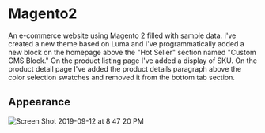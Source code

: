 # Magento2
An e-commerce website using Magento 2 filled with sample data. I've created a new theme based on Luma and I've programmatically added a new block on the homepage above the "Hot Seller" section named "Custom CMS Block." On the product listing page I've added a display of SKU. On the product detail page I've added the product details paragraph above the color selection swatches and removed it from the bottom tab section.

## Appearance

![Screen Shot 2019-09-12 at 8 47 20 PM](https://user-images.githubusercontent.com/25471394/64836481-e5e43c80-d59e-11e9-8f40-070fca402d18.png)
